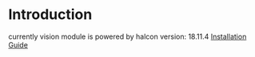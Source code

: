 # Introduction

currently vision module is powered by halcon
version: 18.11.4
[Installation Guide](https://www.mvtec.com/fileadmin/Redaktion/mvtec.com/products/halcon/documentation/manuals/installation_guide.pdf)